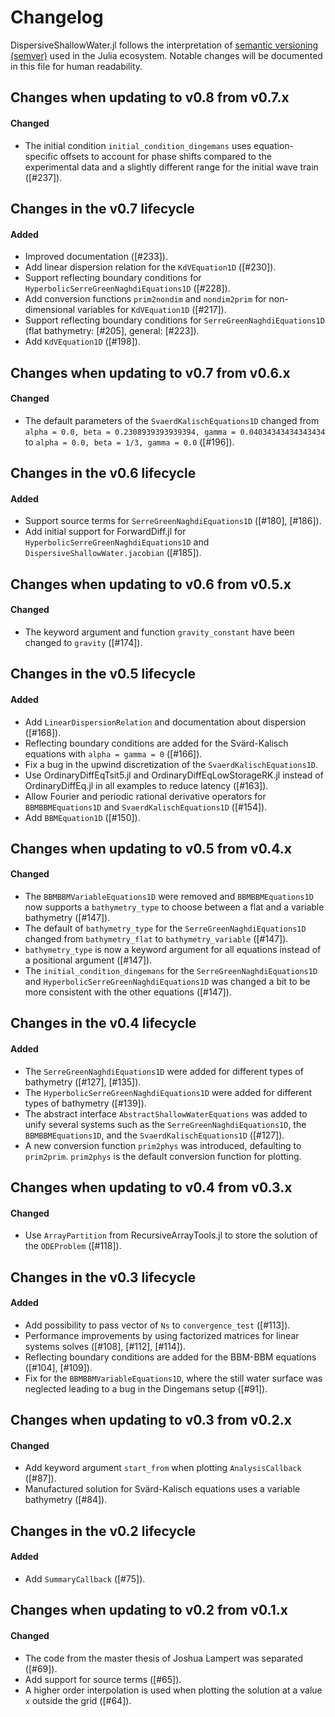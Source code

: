 # Changelog

DispersiveShallowWater.jl follows the interpretation of
[semantic versioning (semver)](https://julialang.github.io/Pkg.jl/dev/compatibility/#Version-specifier-format-1)
used in the Julia ecosystem. Notable changes will be documented in this file
for human readability.

## Changes when updating to v0.8 from v0.7.x

#### Changed

- The initial condition `initial_condition_dingemans` uses equation-specific offsets to account for phase shifts
  compared to the experimental data and a slightly different range for the initial wave train ([#237]).

## Changes in the v0.7 lifecycle

#### Added

- Improved documentation ([#233]).
- Add linear dispersion relation for the `KdVEquation1D` ([#230]).
- Support reflecting boundary conditions for `HyperbolicSerreGreenNaghdiEquations1D` ([#228]).
- Add conversion functions `prim2nondim` and `nondim2prim` for non-dimensional variables for `KdVEquation1D` ([#217]).
- Support reflecting boundary conditions for `SerreGreenNaghdiEquations1D` (flat bathymetry: [#205], general: [#223]).
- Add `KdVEquation1D` ([#198]).

## Changes when updating to v0.7 from v0.6.x

#### Changed

- The default parameters of the `SvaerdKalischEquations1D` changed from
  `alpha = 0.0, beta = 0.2308939393939394, gamma = 0.04034343434343434` to `alpha = 0.0, beta = 1/3, gamma = 0.0` ([#196]).

## Changes in the v0.6 lifecycle

#### Added

- Support source terms for `SerreGreenNaghdiEquations1D` ([#180], [#186]).
- Add initial support for ForwardDiff.jl for `HyperbolicSerreGreenNaghdiEquations1D` and
  `DispersiveShallowWater.jacobian` ([#185]).

## Changes when updating to v0.6 from v0.5.x

#### Changed

- The keyword argument and function `gravity_constant` have been changed to `gravity` ([#174]).

## Changes in the v0.5 lifecycle

#### Added

- Add `LinearDispersionRelation` and documentation about dispersion ([#168]).
- Reflecting boundary conditions are added for the Svärd-Kalisch equations with `alpha = gamma = 0` ([#166]).
- Fix a bug in the upwind discretization of the `SvaerdKalischEquations1D`.
- Use OrdinaryDiffEqTsit5.jl and OrdinaryDiffEqLowStorageRK.jl instead of OrdinaryDiffEq.jl in all examples to
  reduce latency ([#163]).
- Allow Fourier and periodic rational derivative operators for `BBMBBMEquations1D` and `SvaerdKalischEquations1D` ([#154]).
- Add `BBMEquation1D` ([#150]).

## Changes when updating to v0.5 from v0.4.x

#### Changed

- The `BBMBBMVariableEquations1D` were removed and `BBMBBMEquations1D` now supports a `bathymetry_type` to
  choose between a flat and a variable bathymetry ([#147]).
- The default of `bathymetry_type` for the `SerreGreenNaghdiEquations1D` changed from `bathymetry_flat` to
  `bathymetry_variable` ([#147]).
- `bathymetry_type` is now a keyword argument for all equations instead of a positional argument ([#147]).
- The `initial_condition_dingemans` for the `SerreGreenNaghdiEquations1D` and `HyperbolicSerreGreenNaghdiEquations1D`
  was changed a bit to be more consistent with the other equations ([#147]).

## Changes in the v0.4 lifecycle

#### Added

- The `SerreGreenNaghdiEquations1D` were added for different types of bathymetry ([#127], [#135]).
- The `HyperbolicSerreGreenNaghdiEquations1D` were added for different types of bathymetry ([#139]).
- The abstract interface `AbstractShallowWaterEquations` was added to unify several
  systems such as the `SerreGreenNaghdiEquations1D`, the `BBMBBMEquations1D`, and the
  `SvaerdKalischEquations1D` ([#127]).
- A new conversion function `prim2phys` was introduced, defaulting to `prim2prim`. `prim2phys` is the default conversion function for plotting.

## Changes when updating to v0.4 from v0.3.x

#### Changed

- Use `ArrayPartition` from RecursiveArrayTools.jl to store the solution of the `ODEProblem` ([#118]).

## Changes in the v0.3 lifecycle

#### Added

- Add possibility to pass vector of `Ns` to `convergence_test` ([#113]).
- Performance improvements by using factorized matrices for linear systems solves ([#108], [#112], [#114]).
- Reflecting boundary conditions are added for the BBM-BBM equations ([#104], [#109]).
- Fix for the `BBMBBMVariableEquations1D`, where the still water surface was neglected leading
  to a bug in the Dingemans setup ([#91]).

## Changes when updating to v0.3 from v0.2.x

#### Changed

- Add keyword argument `start_from` when plotting `AnalysisCallback` ([#87]).
- Manufactured solution for Svärd-Kalisch equations uses a variable bathymetry ([#84]).

## Changes in the v0.2 lifecycle

#### Added

- Add `SummaryCallback` ([#75]).

## Changes when updating to v0.2 from v0.1.x

#### Changed

- The code from the master thesis of Joshua Lampert was separated ([#69]).
- Add support for source terms ([#65]).
- A higher order interpolation is used when plotting the solution at a value `x` outside
  the grid ([#64]).
